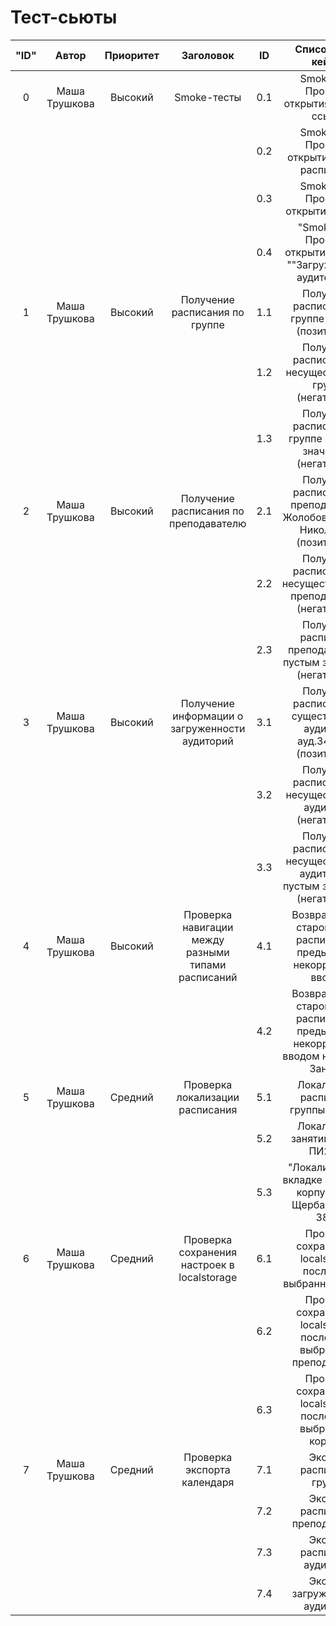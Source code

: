 # Тест-сьюты
| "ID" | Автор         | Приоритет | Заголовок                                           | ID |            Список тест-кейсов                                                                               |
|:----:|:-------------:|:---------:|:---------------------------------------------------:|:------------------:|:-----------------------------------------------------------------------------------------:|
| 0    | Маша Трушкова | Высокий   | Smoke-тесты                                         | 0.1                | Smoke тест. Проверка открытия сайта по ссылке                                             |
|      |               |           |                                                     | 0.2                | Smoke тест. Проверка открытия самого расписания                                           |
|      |               |           |                                                     | 0.3                | Smoke тест. Проверка открытия занятий                                                     |
|      |               |           |                                                     | 0.4                | "Smoke тест. Проверка открытия вкладки ""Загруженность аудиторий"""                       |
| 1    | Маша Трушкова | Высокий   | Получение расписания по группе                      | 1.1                | Получение расписания по группе ПИ21-5 (позитивный)                                        |
|      |               |           |                                                     | 1.2                | Получение расписание по несуществующей группе (негативный)                                |
|      |               |           |                                                     | 1.3                | Получение расписание по группе с пустым значением (негативный)                            |
| 2    | Маша Трушкова | Высокий   | Получение расписания по преподавателю               | 2.1                | Получения расписания по преподавателю Жолобовой Галине Николаевне (позитивный)              |
|      |               |           |                                                     | 2.2                | Получение расписание по несуществующему преподавателю (негативный)                        |
|      |               |           |                                                     | 2.3                | Получение расписание преподавателя с пустым значением (негативный)                        |
| 3    | Маша Трушкова | Высокий   | Получение информации о загруженности аудиторий      | 3.1                | Получения расписания по существующей аудитории ауд.3410(кк) (позитивный)                  |
|      |               |           |                                                     | 3.2                | Получение расписание по несуществующей аудитории (негативный)                             |
|      |               |           |                                                     | 3.3                | Получение расписание по несуществующей аудитории  с пустым значением (негативный)         |
| 4    | Маша Трушкова | Высокий   | Проверка навигации между разными типами расписаний  | 4.1                | Возвращение к старому типу расписания с предыдущим некорректным вводом                    |
|      |               |           |                                                     | 4.2                | Возвращение к старому типу расписания с предыдущим некорректным вводом на вкладке Занятия |
| 5    | Маша Трушкова | Средний   | Проверка локализации расписания                     | 5.1                | Локализация расписания группы ПИ21-5                                                      |
|      |               |           |                                                     | 5.2                | Локализация занятий группы ПИ21-5                                                         |
|      |               |           |                                                     | 5.3                | "Локализация на вкладке аудитории корпуса ""ул. Щербаковская, 38"""                       |
| 6    | Маша Трушкова | Средний   | Проверка сохранения настроек в localstorage         | 6.1                | Проверка сохранения в localstorage последней выбранной группы                             |
|      |               |           |                                                     | 6.2                | Проверка сохранения в localstorage последнего выбранного преподавателя                    |
|      |               |           |                                                     | 6.3                | Проверка сохранения в localstorage последнего выбранного корпуса                          |
| 7    | Маша Трушкова | Средний   | Проверка экспорта календаря                         | 7.1                | Экспорт расписания группы                                                                 |
|      |               |           |                                                     | 7.2                | Экспорт расписания преподавателя                                                          |
|      |               |           |                                                     | 7.3                | Экспорт расписания аудитории                                                              |
|      |               |           |                                                     | 7.4                | Экспорт загруженности аудиторий                                                           |

